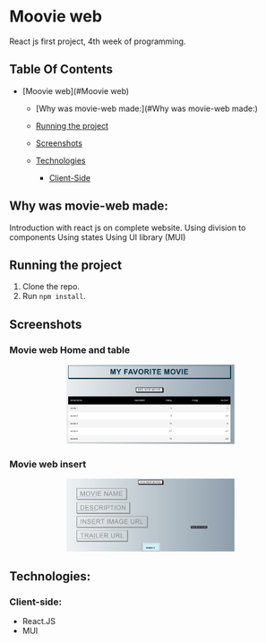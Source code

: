 # Moovie web
React js first project, 4th week of programming.

## Table Of Contents
* [Moovie web](#Moovie web)
  * [Why was movie-web made:](#Why was movie-web made:)
  * [Running the project](#running-the-project)
  * [Screenshots](#screenshots)
 
  * [Technologies](#technologies)
    + [Client-Side](#client-side)

  
## Why was movie-web made:

Introduction with react js on complete website.
Using division to components
Using states 
Using UI library (MUI)


## Running the project

1. Clone the repo.
2. Run `npm install`.

## Screenshots

### Movie web Home and table

<p align="center"><img src="./movie scn 1.png" width="300" /></p>


### Movie web insert 
<p align="center"><img src="./movie scn 2.png" width="300" /></p>

## Technologies:

### Client-side:
* React.JS
* MUI
